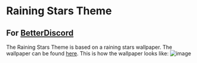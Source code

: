 # Raining Stars Theme
## For [BetterDiscord]("betterdiscord.app")
The Raining Stars Theme is based on a raining stars wallpaper. The wallpaper can be found [here](https://mylivewallpapers.com/fantasy/raining-stars-live-wallpaper/).
This is how the wallpaper looks like:
![image](https://user-images.githubusercontent.com/111630592/212694462-266835a5-3af0-40ce-8b7d-c249e686eb21.png)
